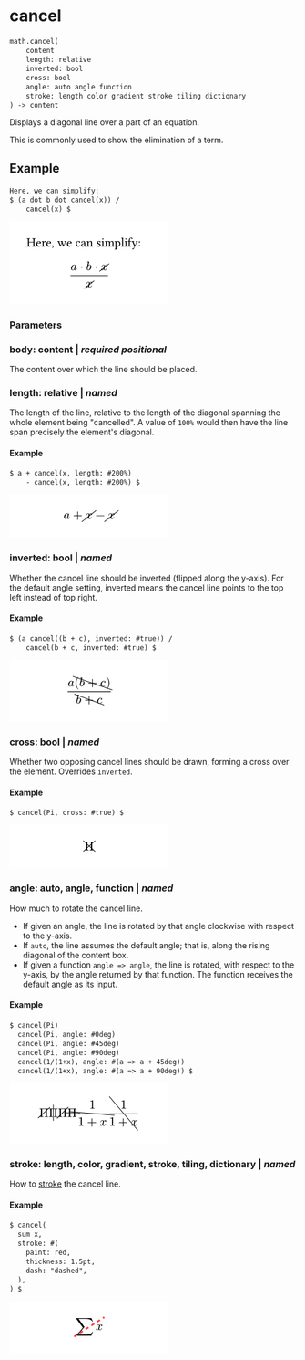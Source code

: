 
# cancel

```
math.cancel(
    content
    length: relative
    inverted: bool
    cross: bool
    angle: auto angle function
    stroke: length color gradient stroke tiling dictionary
) -> content
```
Displays a diagonal line over a part of an equation.

This is commonly used to show the elimination of a term.

## Example

<div class="previewed-code">

    Here, we can simplify:
    $ (a dot b dot cancel(x)) /
        cancel(x) $

<div class="preview">

![Preview](/assets/7d5119bd78ca4e4dacdd63bcf2ddcaf0.png)

</div>

</div>


### Parameters


### body: content | _required_ _positional_

The content over which the line should be placed.


### length: relative | _named_

The length of the line, relative to the length of the diagonal spanning
the whole element being "cancelled". A value of
<span class="typ-num">`100%`</span> would then have the line span
precisely the element's diagonal.


#### Example

<div class="previewed-code">

    $ a + cancel(x, length: #200%)
        - cancel(x, length: #200%) $

<div class="preview">

![Preview](/assets/fd148a56b3439c5e7fa4027244c99cac.png)

</div>

</div>


### inverted: bool | _named_

Whether the cancel line should be inverted (flipped along the y-axis).
For the default angle setting, inverted means the cancel line points to
the top left instead of top right.


#### Example

<div class="previewed-code">

    $ (a cancel((b + c), inverted: #true)) /
        cancel(b + c, inverted: #true) $

<div class="preview">

![Preview](/assets/19696e45aa5e672f241d0899e5cdd76d.png)

</div>

</div>


### cross: bool | _named_

Whether two opposing cancel lines should be drawn, forming a cross over
the element. Overrides `inverted`.


#### Example

<div class="previewed-code">

    $ cancel(Pi, cross: #true) $

<div class="preview">

![Preview](/assets/6e2222d3d2e291c0e7c1a03459a37025.png)

</div>

</div>


### angle: auto, angle, function | _named_

How much to rotate the cancel line.

- If given an angle, the line is rotated by that angle clockwise with
  respect to the y-axis.
- If <span class="typ-key">`auto`</span>, the line assumes the default
  angle; that is, along the rising diagonal of the content box.
- If given a function `angle => angle`, the line is rotated, with
  respect to the y-axis, by the angle returned by that function. The
  function receives the default angle as its input.


#### Example

<div class="previewed-code">

    $ cancel(Pi)
      cancel(Pi, angle: #0deg)
      cancel(Pi, angle: #45deg)
      cancel(Pi, angle: #90deg)
      cancel(1/(1+x), angle: #(a => a + 45deg))
      cancel(1/(1+x), angle: #(a => a + 90deg)) $

<div class="preview">

![Preview](/assets/38212630bf4a4126384abbb4ce4dd71b.png)

</div>

</div>


### stroke: length, color, gradient, stroke, tiling, dictionary | _named_

How to [stroke](/reference/visualize/stroke/) the cancel line.


#### Example

<div class="previewed-code">

    $ cancel(
      sum x,
      stroke: #(
        paint: red,
        thickness: 1.5pt,
        dash: "dashed",
      ),
    ) $

<div class="preview">

![Preview](/assets/28257b7a29918744372f166e763f080c.png)

</div>

</div>

